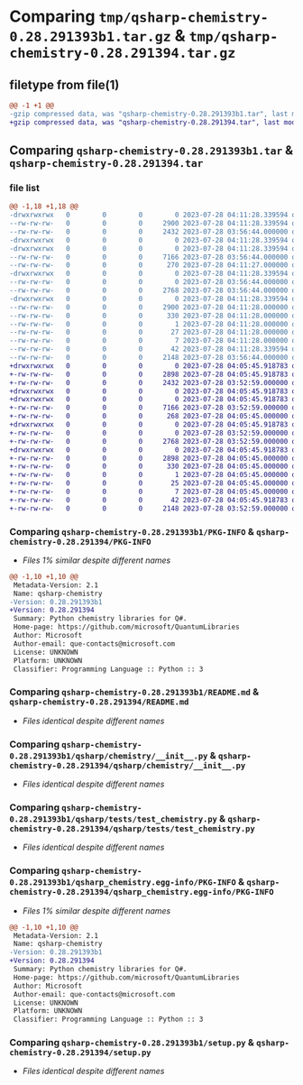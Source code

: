 # Comparing `tmp/qsharp-chemistry-0.28.291393b1.tar.gz` & `tmp/qsharp-chemistry-0.28.291394.tar.gz`

## filetype from file(1)

```diff
@@ -1 +1 @@
-gzip compressed data, was "qsharp-chemistry-0.28.291393b1.tar", last modified: Fri Jul 28 04:11:28 2023, max compression
+gzip compressed data, was "qsharp-chemistry-0.28.291394.tar", last modified: Fri Jul 28 04:05:45 2023, max compression
```

## Comparing `qsharp-chemistry-0.28.291393b1.tar` & `qsharp-chemistry-0.28.291394.tar`

### file list

```diff
@@ -1,18 +1,18 @@
-drwxrwxrwx   0        0        0        0 2023-07-28 04:11:28.339594 qsharp-chemistry-0.28.291393b1/
--rw-rw-rw-   0        0        0     2900 2023-07-28 04:11:28.339594 qsharp-chemistry-0.28.291393b1/PKG-INFO
--rw-rw-rw-   0        0        0     2432 2023-07-28 03:56:44.000000 qsharp-chemistry-0.28.291393b1/README.md
-drwxrwxrwx   0        0        0        0 2023-07-28 04:11:28.339594 qsharp-chemistry-0.28.291393b1/qsharp/
-drwxrwxrwx   0        0        0        0 2023-07-28 04:11:28.339594 qsharp-chemistry-0.28.291393b1/qsharp/chemistry/
--rw-rw-rw-   0        0        0     7166 2023-07-28 03:56:44.000000 qsharp-chemistry-0.28.291393b1/qsharp/chemistry/__init__.py
--rw-rw-rw-   0        0        0      270 2023-07-28 04:11:27.000000 qsharp-chemistry-0.28.291393b1/qsharp/chemistry/version.py
-drwxrwxrwx   0        0        0        0 2023-07-28 04:11:28.339594 qsharp-chemistry-0.28.291393b1/qsharp/tests/
--rw-rw-rw-   0        0        0        0 2023-07-28 03:56:44.000000 qsharp-chemistry-0.28.291393b1/qsharp/tests/__init__.py
--rw-rw-rw-   0        0        0     2768 2023-07-28 03:56:44.000000 qsharp-chemistry-0.28.291393b1/qsharp/tests/test_chemistry.py
-drwxrwxrwx   0        0        0        0 2023-07-28 04:11:28.339594 qsharp-chemistry-0.28.291393b1/qsharp_chemistry.egg-info/
--rw-rw-rw-   0        0        0     2900 2023-07-28 04:11:28.000000 qsharp-chemistry-0.28.291393b1/qsharp_chemistry.egg-info/PKG-INFO
--rw-rw-rw-   0        0        0      330 2023-07-28 04:11:28.000000 qsharp-chemistry-0.28.291393b1/qsharp_chemistry.egg-info/SOURCES.txt
--rw-rw-rw-   0        0        0        1 2023-07-28 04:11:28.000000 qsharp-chemistry-0.28.291393b1/qsharp_chemistry.egg-info/dependency_links.txt
--rw-rw-rw-   0        0        0       27 2023-07-28 04:11:28.000000 qsharp-chemistry-0.28.291393b1/qsharp_chemistry.egg-info/requires.txt
--rw-rw-rw-   0        0        0        7 2023-07-28 04:11:28.000000 qsharp-chemistry-0.28.291393b1/qsharp_chemistry.egg-info/top_level.txt
--rw-rw-rw-   0        0        0       42 2023-07-28 04:11:28.339594 qsharp-chemistry-0.28.291393b1/setup.cfg
--rw-rw-rw-   0        0        0     2148 2023-07-28 03:56:44.000000 qsharp-chemistry-0.28.291393b1/setup.py
+drwxrwxrwx   0        0        0        0 2023-07-28 04:05:45.918783 qsharp-chemistry-0.28.291394/
+-rw-rw-rw-   0        0        0     2898 2023-07-28 04:05:45.918783 qsharp-chemistry-0.28.291394/PKG-INFO
+-rw-rw-rw-   0        0        0     2432 2023-07-28 03:52:59.000000 qsharp-chemistry-0.28.291394/README.md
+drwxrwxrwx   0        0        0        0 2023-07-28 04:05:45.918783 qsharp-chemistry-0.28.291394/qsharp/
+drwxrwxrwx   0        0        0        0 2023-07-28 04:05:45.918783 qsharp-chemistry-0.28.291394/qsharp/chemistry/
+-rw-rw-rw-   0        0        0     7166 2023-07-28 03:52:59.000000 qsharp-chemistry-0.28.291394/qsharp/chemistry/__init__.py
+-rw-rw-rw-   0        0        0      268 2023-07-28 04:05:45.000000 qsharp-chemistry-0.28.291394/qsharp/chemistry/version.py
+drwxrwxrwx   0        0        0        0 2023-07-28 04:05:45.918783 qsharp-chemistry-0.28.291394/qsharp/tests/
+-rw-rw-rw-   0        0        0        0 2023-07-28 03:52:59.000000 qsharp-chemistry-0.28.291394/qsharp/tests/__init__.py
+-rw-rw-rw-   0        0        0     2768 2023-07-28 03:52:59.000000 qsharp-chemistry-0.28.291394/qsharp/tests/test_chemistry.py
+drwxrwxrwx   0        0        0        0 2023-07-28 04:05:45.918783 qsharp-chemistry-0.28.291394/qsharp_chemistry.egg-info/
+-rw-rw-rw-   0        0        0     2898 2023-07-28 04:05:45.000000 qsharp-chemistry-0.28.291394/qsharp_chemistry.egg-info/PKG-INFO
+-rw-rw-rw-   0        0        0      330 2023-07-28 04:05:45.000000 qsharp-chemistry-0.28.291394/qsharp_chemistry.egg-info/SOURCES.txt
+-rw-rw-rw-   0        0        0        1 2023-07-28 04:05:45.000000 qsharp-chemistry-0.28.291394/qsharp_chemistry.egg-info/dependency_links.txt
+-rw-rw-rw-   0        0        0       25 2023-07-28 04:05:45.000000 qsharp-chemistry-0.28.291394/qsharp_chemistry.egg-info/requires.txt
+-rw-rw-rw-   0        0        0        7 2023-07-28 04:05:45.000000 qsharp-chemistry-0.28.291394/qsharp_chemistry.egg-info/top_level.txt
+-rw-rw-rw-   0        0        0       42 2023-07-28 04:05:45.918783 qsharp-chemistry-0.28.291394/setup.cfg
+-rw-rw-rw-   0        0        0     2148 2023-07-28 03:52:59.000000 qsharp-chemistry-0.28.291394/setup.py
```

### Comparing `qsharp-chemistry-0.28.291393b1/PKG-INFO` & `qsharp-chemistry-0.28.291394/PKG-INFO`

 * *Files 1% similar despite different names*

```diff
@@ -1,10 +1,10 @@
 Metadata-Version: 2.1
 Name: qsharp-chemistry
-Version: 0.28.291393b1
+Version: 0.28.291394
 Summary: Python chemistry libraries for Q#.
 Home-page: https://github.com/microsoft/QuantumLibraries
 Author: Microsoft
 Author-email: que-contacts@microsoft.com
 License: UNKNOWN
 Platform: UNKNOWN
 Classifier: Programming Language :: Python :: 3
```

### Comparing `qsharp-chemistry-0.28.291393b1/README.md` & `qsharp-chemistry-0.28.291394/README.md`

 * *Files identical despite different names*

### Comparing `qsharp-chemistry-0.28.291393b1/qsharp/chemistry/__init__.py` & `qsharp-chemistry-0.28.291394/qsharp/chemistry/__init__.py`

 * *Files identical despite different names*

### Comparing `qsharp-chemistry-0.28.291393b1/qsharp/tests/test_chemistry.py` & `qsharp-chemistry-0.28.291394/qsharp/tests/test_chemistry.py`

 * *Files identical despite different names*

### Comparing `qsharp-chemistry-0.28.291393b1/qsharp_chemistry.egg-info/PKG-INFO` & `qsharp-chemistry-0.28.291394/qsharp_chemistry.egg-info/PKG-INFO`

 * *Files 1% similar despite different names*

```diff
@@ -1,10 +1,10 @@
 Metadata-Version: 2.1
 Name: qsharp-chemistry
-Version: 0.28.291393b1
+Version: 0.28.291394
 Summary: Python chemistry libraries for Q#.
 Home-page: https://github.com/microsoft/QuantumLibraries
 Author: Microsoft
 Author-email: que-contacts@microsoft.com
 License: UNKNOWN
 Platform: UNKNOWN
 Classifier: Programming Language :: Python :: 3
```

### Comparing `qsharp-chemistry-0.28.291393b1/setup.py` & `qsharp-chemistry-0.28.291394/setup.py`

 * *Files identical despite different names*

